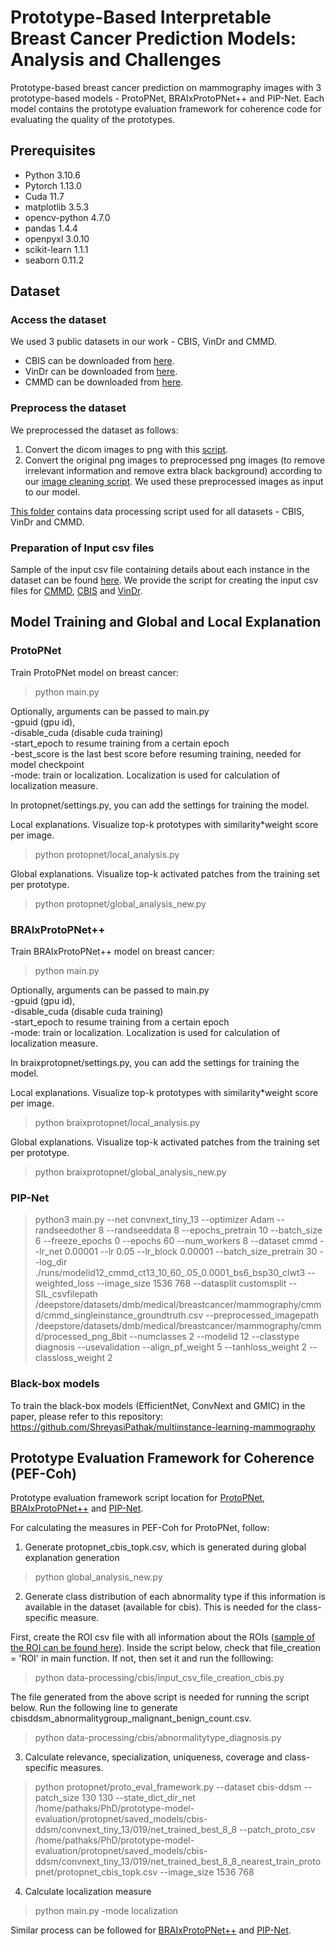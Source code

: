 # Prototype-Based Interpretable Breast Cancer Prediction Models: Analysis and Challenges

Prototype-based breast cancer prediction on mammography images with 3 prototype-based models - ProtoPNet, BRAIxProtoPNet++ and PIP-Net.
Each model contains the prototype evaluation framework for coherence code for evaluating the quality of the prototypes.

## Prerequisites
- Python 3.10.6
- Pytorch 1.13.0
- Cuda 11.7
- matplotlib 3.5.3
- opencv-python 4.7.0
- pandas 1.4.4
- openpyxl 3.0.10
- scikit-learn 1.1.1
- seaborn 0.11.2

## Dataset

### Access the dataset

We used 3 public datasets in our work - CBIS, VinDr and CMMD.

- CBIS can be downloaded from [here](https://wiki.cancerimagingarchive.net/pages/viewpage.action?pageId=22516629).
- VinDr can be downloaded from [here](https://vindr.ai/datasets/mammo).
- CMMD can be downloaded from [here](https://www.cancerimagingarchive.net/collection/cmmd/).

### Preprocess the dataset

We preprocessed the dataset as follows:

1. Convert the dicom images to png with this [script](data-processing/cmmd/dicom_to_png.py). <br/>
2. Convert the original png images to preprocessed png images (to remove irrelevant information and remove extra black background) according to our [image cleaning script](data-processing/cmmd/image_cleaning.py). We used these preprocessed images as input to our model.

[This folder](data-processing) contains data processing script used for all datasets - CBIS, VinDr and CMMD. 

### Preparation of Input csv files

Sample of the input csv file containing details about each instance in the dataset can be found [here](sample-input-csv-file).
We provide the script for creating the input csv files for [CMMD](data-processing/cmmd/utilities.py), [CBIS](data-processing/cbis/input_csv_file_creation_cbis.py) and [VinDr](data-processing/vindr/utilities.py).  

## Model Training and Global and Local Explanation

### ProtoPNet

Train ProtoPNet model on breast cancer:
> python main.py

Optionally, arguments can be passed to main.py <br/>
-gpuid (gpu id), <br/>
-disable_cuda (disable cuda training) <br/>
-start_epoch to resume training from a certain epoch <br/>
-best_score is the last best score before resuming training, needed for model checkpoint <br/>
-mode: train or localization. Localization is used for calculation of localization measure.

In protopnet/settings.py, you can add the settings for training the model.

Local explanations. Visualize top-k prototypes with similarity*weight score per image. 
> python protopnet/local_analysis.py

Global explanations. Visualize top-k activated patches from the training set per prototype.
> python protopnet/global_analysis_new.py

### BRAIxProtoPNet++
Train BRAIxProtoPNet++ model on breast cancer:
> python main.py

Optionally, arguments can be passed to main.py <br/>
-gpuid (gpu id), <br/>
-disable_cuda (disable cuda training) <br/>
-start_epoch to resume training from a certain epoch <br/>
-mode: train or localization. Localization is used for calculation of localization measure.

In braixprotopnet/settings.py, you can add the settings for training the model.

Local explanations. Visualize top-k prototypes with similarity*weight score per image. 
> python braixprotopnet/local_analysis.py

Global explanations. Visualize top-k activated patches from the training set per prototype.
> python braixprotopnet/global_analysis_new.py

### PIP-Net

> python3 main.py --net convnext_tiny_13 --optimizer Adam --randseedother 8 --randseeddata 8 --epochs_pretrain 10 --batch_size 6 --freeze_epochs 0 --epochs 60 --num_workers 8 --dataset cmmd --lr_net 0.00001 --lr 0.05 --lr_block 0.00001 --batch_size_pretrain 30 --log_dir ./runs/modelid12_cmmd_ct13_10_60_.05_0.0001_bs6_bsp30_clwt3 --weighted_loss --image_size 1536 768 --datasplit customsplit --SIL_csvfilepath /deepstore/datasets/dmb/medical/breastcancer/mammography/cmmd/cmmd_singleinstance_groundtruth.csv --preprocessed_imagepath /deepstore/datasets/dmb/medical/breastcancer/mammography/cmmd/processed_png_8bit --numclasses 2 --modelid 12 --classtype diagnosis --usevalidation --align_pf_weight 5 --tanhloss_weight 2 --classloss_weight 2


### Black-box models

To train the black-box models (EfficientNet, ConvNext and GMIC) in the paper, please refer to this repository: https://github.com/ShreyasiPathak/multiinstance-learning-mammography

## Prototype Evaluation Framework for Coherence (PEF-Coh)
Prototype evaluation framework script location for [ProtoPNet](protopnet/proto_eval_framework.py), [BRAIxProtoPNet++](braixprotopnet/proto_eval_framework.py) and [PIP-Net](pipnet/src/util/proto_eval_framework.py).

For calculating the measures in PEF-Coh for ProtoPNet, follow:

1. Generate protopnet_cbis_topk.csv, which is generated during global explanation generation
> python global_analysis_new.py

2. Generate class distribution of each abnormality type if this information is available in the dataset (available for cbis). This is needed for the class-specific measure.

First, create the ROI csv file with all information about the ROIs ([sample of the ROI can be found here](sample-input-csv-file/cbis/MG_training_files_cbis-ddsm_roi_groundtruth.csv)). Inside the script below, check that file_creation = 'ROI' in main function. If not, then set it and run the folllowing:
> python data-processing/cbis/input_csv_file_creation_cbis.py

The file generated from the above script is needed for running the script below. Run the following line to generate cbisddsm_abnormalitygroup_malignant_benign_count.csv.
> python data-processing/cbis/abnormalitytype_diagnosis.py

3. Calculate relevance, specialization, uniqueness, coverage and class-specific measures.
> python protopnet/proto_eval_framework.py --dataset cbis-ddsm --patch_size 130 130 --state_dict_dir_net /home/pathaks/PhD/prototype-model-evaluation/protopnet/saved_models/cbis-ddsm/convnext_tiny_13/019/net_trained_best_8_8 --patch_proto_csv /home/pathaks/PhD/prototype-model-evaluation/protopnet/saved_models/cbis-ddsm/convnext_tiny_13/019/net_trained_best_8_8_nearest_train_protopnet/protopnet_cbis_topk.csv --image_size 1536 768

4. Calculate localization measure
> python main.py -mode localization

Similar process can be followed for [BRAIxProtoPNet++](braixprotopnet/proto_eval_framework.py) and [PIP-Net](pipnet/src/util/proto_eval_framework.py).
